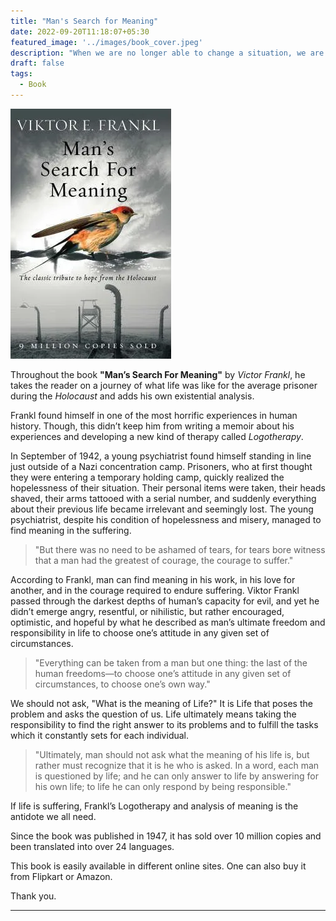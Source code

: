 ```yaml
---
title: "Man's Search for Meaning"
date: 2022-09-20T11:18:07+05:30
featured_image: '../images/book_cover.jpeg'
description: "When we are no longer able to change a situation, we are challenged to change ourselves."
draft: false
tags: 
  - Book
---
```


![cover](../images/book/Man-Search-For-Meaning.webp)

Throughout the book **"Man’s Search For Meaning"** by *Victor Frankl*, he takes the reader on a journey of what life was like for the average prisoner during the *Holocaust* and adds his own existential analysis.

Frankl found himself in one of the most horrific experiences in human history. Though, this didn’t keep him from writing a memoir about his experiences and developing a new kind of therapy called *Logotherapy*.


In September of 1942, a young psychiatrist found himself standing in line just outside of a Nazi concentration camp. Prisoners, who at first thought they were entering a temporary holding camp, quickly realized the hopelessness of their situation. Their personal items were taken, their heads shaved, their arms tattooed with a serial number, and suddenly everything about their previous life became irrelevant and seemingly lost. The young psychiatrist, despite his condition of hopelessness and misery, managed to find meaning in the suffering. 

> "But there was no need to be ashamed of tears, for tears bore witness that a man had the greatest of courage, the courage to suffer."


According to Frankl, man can find meaning in his work, in his love for another, and in the courage required to endure suffering. Viktor Frankl passed through the darkest depths of human’s capacity for evil, and yet he didn’t emerge angry, resentful, or nihilistic, but rather encouraged, optimistic, and hopeful by what he described as man’s ultimate freedom and responsibility in life to choose one’s attitude in any given set of circumstances.

> "Everything can be taken from a man but one thing: the last of the human freedoms—to choose one’s attitude in any given set of circumstances, to choose one’s own way."


We should not ask, "What is the meaning of Life?" It is Life that poses the problem and asks the question of us. Life ultimately means taking the responsibility to find the right answer to its problems and to fulfill the tasks which it constantly sets for each individual.

> "Ultimately, man should not ask what the meaning of his life is, but rather must recognize that it is he who is asked. In a word, each man is questioned by life; and he can only answer to life by answering for his own life; to life he can only respond by being responsible."


If life is suffering, Frankl’s Logotherapy and analysis of meaning is the antidote we all need.

Since the book was published in 1947, it has sold over 10 million copies and been translated into over 24 languages.

This book is easily available in different online sites. One can also buy it from Flipkart or Amazon.

Thank you. 

***
